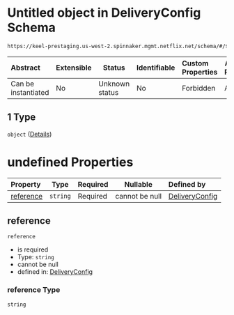 # Untitled object in DeliveryConfig Schema

```txt
https://keel-prestaging.us-west-2.spinnaker.mgmt.netflix.net/schema/#/$defs/ImageProvider/oneOf/1
```




| Abstract            | Extensible | Status         | Identifiable | Custom Properties | Additional Properties | Access Restrictions | Defined In                                                    |
| :------------------ | ---------- | -------------- | ------------ | :---------------- | --------------------- | ------------------- | ------------------------------------------------------------- |
| Can be instantiated | No         | Unknown status | No           | Forbidden         | Allowed               | none                | [keel.schema.json\*](keel.schema.json "open original schema") |

## 1 Type

`object` ([Details](keel-defs-referenceartifactimageprovider.md))

# undefined Properties

| Property                | Type     | Required | Nullable       | Defined by                                                                                                                                                                                                                |
| :---------------------- | -------- | -------- | -------------- | :------------------------------------------------------------------------------------------------------------------------------------------------------------------------------------------------------------------------ |
| [reference](#reference) | `string` | Required | cannot be null | [DeliveryConfig](keel-defs-referenceartifactimageprovider-properties-reference.md "https&#x3A;//keel-prestaging.us-west-2.spinnaker.mgmt.netflix.net/schema/#/$defs/ReferenceArtifactImageProvider/properties/reference") |

## reference




`reference`

-   is required
-   Type: `string`
-   cannot be null
-   defined in: [DeliveryConfig](keel-defs-referenceartifactimageprovider-properties-reference.md "https&#x3A;//keel-prestaging.us-west-2.spinnaker.mgmt.netflix.net/schema/#/$defs/ReferenceArtifactImageProvider/properties/reference")

### reference Type

`string`
